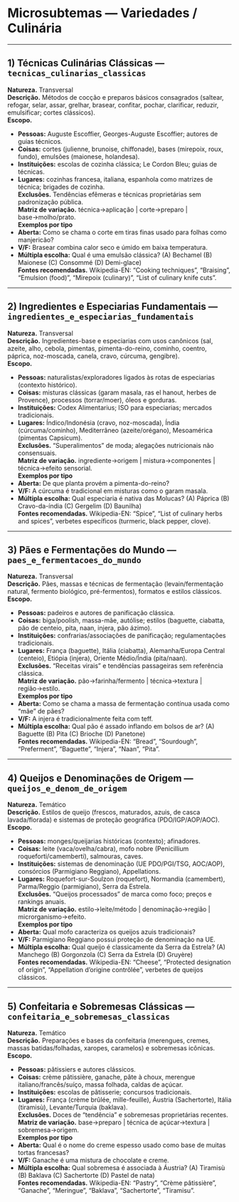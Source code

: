 # Microsubtemas — Variedades / Culinária

---

## 1) Técnicas Culinárias Clássicas — `tecnicas_culinarias_classicas`
**Natureza.** Transversal  
**Descrição.** Métodos de cocção e preparos básicos consagrados (saltear, refogar, selar, assar, grelhar, brasear, confitar, pochar, clarificar, reduzir, emulsificar; cortes clássicos).  
**Escopo.**  
- **Pessoas:** Auguste Escoffier, Georges-Auguste Escoffier; autores de guias técnicos.  
- **Coisas:** cortes (julienne, brunoise, chiffonade), bases (mirepoix, roux, fundo), emulsões (maionese, holandesa).  
- **Instituições:** escolas de cozinha clássica; Le Cordon Bleu; guias de técnicas.  
- **Lugares:** cozinhas francesa, italiana, espanhola como matrizes de técnica; brigades de cozinha.  
**Exclusões.** Tendências efêmeras e técnicas proprietárias sem padronização pública.  
**Matriz de variação.** técnica→aplicação | corte→preparo | base→molho/prato.  
**Exemplos por tipo**  
- **Aberta:** Como se chama o corte em tiras finas usado para folhas como manjericão?  
- **V/F:** Brasear combina calor seco e úmido em baixa temperatura.  
- **Múltipla escolha:** Qual é uma emulsão clássica? (A) Bechamel (B) Maionese (C) Consommé (D) Demi-glace)  
**Fontes recomendadas.** Wikipedia-EN: “Cooking techniques”, “Braising”, “Emulsion (food)”, “Mirepoix (culinary)”, “List of culinary knife cuts”.

---

## 2) Ingredientes e Especiarias Fundamentais — `ingredientes_e_especiarias_fundamentais`
**Natureza.** Transversal  
**Descrição.** Ingredientes-base e especiarias com usos canônicos (sal, azeite, alho, cebola, pimentas, pimenta-do-reino, cominho, coentro, páprica, noz-moscada, canela, cravo, cúrcuma, gengibre).  
**Escopo.**  
- **Pessoas:** naturalistas/exploradores ligados às rotas de especiarias (contexto histórico).  
- **Coisas:** misturas clássicas (garam masala, ras el hanout, herbes de Provence), processos (torrar/moer), óleos e gorduras.  
- **Instituições:** Codex Alimentarius; ISO para especiarias; mercados tradicionais.  
- **Lugares:** Índico/Indonésia (cravo, noz-moscada), Índia (cúrcuma/cominho), Mediterrâneo (azeite/orégano), Mesoamérica (pimentas Capsicum).  
**Exclusões.** “Superalimentos” de moda; alegações nutricionais não consensuais.  
**Matriz de variação.** ingrediente→origem | mistura→componentes | técnica→efeito sensorial.  
**Exemplos por tipo**  
- **Aberta:** De que planta provém a pimenta-do-reino?  
- **V/F:** A cúrcuma é tradicional em misturas como o garam masala.  
- **Múltipla escolha:** Qual especiaria é nativa das Molucas? (A) Páprica (B) Cravo-da-índia (C) Gergelim (D) Baunilha)  
**Fontes recomendadas.** Wikipedia-EN: “Spice”, “List of culinary herbs and spices”, verbetes específicos (turmeric, black pepper, clove).

---

## 3) Pães e Fermentações do Mundo — `paes_e_fermentacoes_do_mundo`
**Natureza.** Transversal  
**Descrição.** Pães, massas e técnicas de fermentação (levain/fermentação natural, fermento biológico, pré-fermentos), formatos e estilos clássicos.  
**Escopo.**  
- **Pessoas:** padeiros e autores de panificação clássica.  
- **Coisas:** biga/poolish, massa-mãe, autólise; estilos (baguette, ciabatta, pão de centeio, pita, naan, injera, pão ázimo).  
- **Instituições:** confrarias/associações de panificação; regulamentações tradicionais.  
- **Lugares:** França (baguette), Itália (ciabatta), Alemanha/Europa Central (centeio), Etiópia (injera), Oriente Médio/Índia (pita/naan).  
**Exclusões.** “Receitas virais” e tendências passageiras sem referência clássica.  
**Matriz de variação.** pão→farinha/fermento | técnica→textura | região→estilo.  
**Exemplos por tipo**  
- **Aberta:** Como se chama a massa de fermentação contínua usada como “mãe” de pães?  
- **V/F:** A injera é tradicionalmente feita com teff.  
- **Múltipla escolha:** Qual pão é assado inflando em bolsos de ar? (A) Baguette (B) Pita (C) Brioche (D) Panetone)  
**Fontes recomendadas.** Wikipedia-EN: “Bread”, “Sourdough”, “Preferment”, “Baguette”, “Injera”, “Naan”, “Pita”.

---

## 4) Queijos e Denominações de Origem — `queijos_e_denom_de_origem`
**Natureza.** Temático  
**Descrição.** Estilos de queijo (frescos, maturados, azuis, de casca lavada/florada) e sistemas de proteção geográfica (PDO/IGP/AOP/AOC).  
**Escopo.**  
- **Pessoas:** monges/queijarias históricas (contexto); afinadores.  
- **Coisas:** leite (vaca/ovelha/cabra), mofo nobre (Penicillium roqueforti/camemberti), salmouras, caves.  
- **Instituições:** sistemas de denominação (UE PDO/PGI/TSG, AOC/AOP), consórcios (Parmigiano Reggiano), Appellations.  
- **Lugares:** Roquefort-sur-Soulzon (roquefort), Normandia (camembert), Parma/Reggio (parmigiano), Serra da Estrela.  
**Exclusões.** “Queijos processados” de marca como foco; preços e rankings anuais.  
**Matriz de variação.** estilo→leite/método | denominação→região | microrganismo→efeito.  
**Exemplos por tipo**  
- **Aberta:** Qual mofo caracteriza os queijos azuis tradicionais?  
- **V/F:** Parmigiano Reggiano possui proteção de denominação na UE.  
- **Múltipla escolha:** Qual queijo é classicamente da Serra da Estrela? (A) Manchego (B) Gorgonzola (C) Serra da Estrela (D) Gruyère)  
**Fontes recomendadas.** Wikipedia-EN: “Cheese”, “Protected designation of origin”, “Appellation d’origine contrôlée”, verbetes de queijos clássicos.

---

## 5) Confeitaria e Sobremesas Clássicas — `confeitaria_e_sobremesas_classicas`
**Natureza.** Temático  
**Descrição.** Preparações e bases da confeitaria (merengues, cremes, massas batidas/folhadas, xaropes, caramelos) e sobremesas icônicas.  
**Escopo.**  
- **Pessoas:** pâtissiers e autores clássicos.  
- **Coisas:** crème pâtissière, ganache, pâte à choux, merengue italiano/francês/suíço, massa folhada, caldas de açúcar.  
- **Instituições:** escolas de pâtisserie; concursos tradicionais.  
- **Lugares:** França (crème brûlée, mille-feuille), Áustria (Sachertorte), Itália (tiramisù), Levante/Turquia (baklava).  
**Exclusões.** Doces de “tendência” e sobremesas proprietárias recentes.  
**Matriz de variação.** base→preparo | técnica de açúcar→textura | sobremesa→origem.  
**Exemplos por tipo**  
- **Aberta:** Qual é o nome do creme espesso usado como base de muitas tortas francesas?  
- **V/F:** Ganache é uma mistura de chocolate e creme.  
- **Múltipla escolha:** Qual sobremesa é associada à Áustria? (A) Tiramisù (B) Baklava (C) Sachertorte (D) Pastel de nata)  
**Fontes recomendadas.** Wikipedia-EN: “Pastry”, “Crème pâtissière”, “Ganache”, “Meringue”, “Baklava”, “Sachertorte”, “Tiramisu”.
